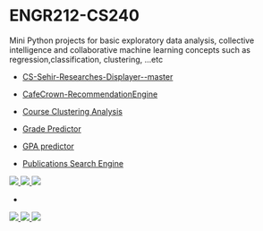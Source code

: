 # ENGR212-CS240
Mini Python projects for basic exploratory data analysis, collective intelligence and collaborative machine learning concepts such as regression,classification, clustering, ...etc


- <a href="https://github.com/AmmarRashed/Mission-Sophomore/tree/master/CS-Sehir-Researches-Displayer--master">CS-Sehir-Researches-Displayer--master

</a>

 -  <a href="https://github.com/AmmarRashed/Mission-Sophomore/tree/master/CafeCrown-RecommendationEngine-master">CafeCrown-RecommendationEngine
</a>

-  <a href="https://github.com/AmmarRashed/Mission-Sophomore/tree/master/DataClustering-master"> Course Clustering Analysis
  </a>
  
  - <a href="https://github.com/AmmarRashed/Mission-Sophomore/tree/master/GradePredictor-master"> Grade Predictor
  </a>
  
  - <a href="https://github.com/AmmarRashed/Mission-Sophomore/tree/master/Multivariable-data-analysis-and-Hypothesis-Testing-Using-Linear-and-Multiple-Regression-master"> GPA predictor
  </a>
  
  - <a href="https://github.com/AmmarRashed/Mission-Sophomore/tree/master/Publications-SearcheEngine-master"> Publications Search Engine
  </a>
  


<p float="left">

 <a href="https://github.com/AmmarRashed/Mission-Sophomore/tree/master/CS-Sehir-Researches-Displayer--master">
<img src="https://raw.githubusercontent.com/AmmarRashed/Mission-Sophomore/master/CS-Sehir-Researches-Displayer--master/PV.PNG">
</a>

   <a href="https://github.com/AmmarRashed/Mission-Sophomore/tree/master/CafeCrown-RecommendationEngine-master">
  <img src="https://raw.githubusercontent.com/AmmarRashed/Mission-Sophomore/master/CafeCrown-RecommendationEngine-master/re.PNG">
</a>

  <a href="https://github.com/AmmarRashed/Mission-Sophomore/tree/master/DataClustering-master">
  <img src="https://raw.githubusercontent.com/AmmarRashed/Mission-Sophomore/master/DataClustering-master/cc1.PNG">
  </a>
  
  - <a href="https://github.com/AmmarRashed/Mission-Sophomore/tree/master/GradePredictor-master">
  <img src="https://github.com/AmmarRashed/Mission-Sophomore/raw/master/GradePredictor-master/gp.PNG?raw=true">
  </a>
  
   <a href="https://github.com/AmmarRashed/Mission-Sophomore/tree/master/Multivariable-data-analysis-and-Hypothesis-Testing-Using-Linear-and-Multiple-Regression-master">
  <img src="https://github.com/AmmarRashed/Mission-Sophomore/raw/master/Multivariable-data-analysis-and-Hypothesis-Testing-Using-Linear-and-Multiple-Regression-master/pred.PNG?raw=true">
  </a>
  
   <a href="https://github.com/AmmarRashed/Mission-Sophomore/tree/master/Publications-SearcheEngine-master">
  <img src="https://github.com/AmmarRashed/Mission-Sophomore/raw/master/Publications-SearcheEngine-master/SE.png?raw=true">
  </a>
  
</p>
